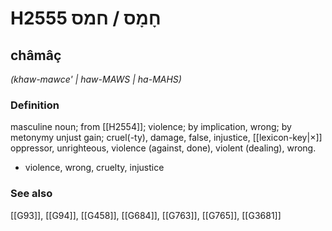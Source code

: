 # H2555 חָמָס / חמס

## châmâç

_(khaw-mawce' | haw-MAWS | ha-MAHS)_

### Definition

masculine noun; from [[H2554]]; violence; by implication, wrong; by metonymy unjust gain; cruel(-ty), damage, false, injustice, [[lexicon-key|×]] oppressor, unrighteous, violence (against, done), violent (dealing), wrong.

- violence, wrong, cruelty, injustice
### See also

[[G93]], [[G94]], [[G458]], [[G684]], [[G763]], [[G765]], [[G3681]]

